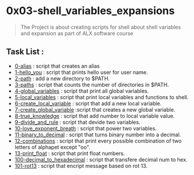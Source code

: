 # 0x03-shell_variables_expansions
>The Project is about creating scripts for shell about shell variables and expansion as part of ALX software course
## Task List :
* [0-alias](https://github.com/ShehabNegm/alx-system_engineering-devops/blob/master/0x03-shell_variables_expansions/0-alias) : script that creates an alias
* [1-hello_you](https://github.com/ShehabNegm/alx-system_engineering-devops/blob/master/0x03-shell_variables_expansions/1-hello_you) : script that prints hello user for user name.
* [2-path](https://github.com/ShehabNegm/alx-system_engineering-devops/blob/master/0x03-shell_variables_expansions/2-path) : add a new directory to $PATH.
* [3-paths](https://github.com/ShehabNegm/alx-system_engineering-devops/commits/master/0x03-shell_variables_expansions/3-paths) : script that counts the number of directories in $PATH.
* [4-global_variables](https://github.com/ShehabNegm/alx-system_engineering-devops/blob/master/0x03-shell_variables_expansions/4-global_variables) : script that print all global variables.
* [5-local_variables](https://github.com/ShehabNegm/alx-system_engineering-devops/blob/master/0x03-shell_variables_expansions/5-local_variables) : script that print local variables and functions to shell.
* [6-create_local_variable](https://github.com/ShehabNegm/alx-system_engineering-devops/blob/master/0x03-shell_variables_expansions/6-create_local_variable) : script that add a new local variable.
* [7-create_global_variable]( https://github.com/ShehabNegm/alx-system_engineering-devops/blob/master/0x03-shell_variables_expansions/7-create_global_variable) :script that creates a new global variable.
* [8-true_knowledge](https://github.com/ShehabNegm/alx-system_engineering-devops/commits/master/0x03-shell_variables_expansions/8-true_knowledge) : script that add number to local variable value.
* [9-divide_and_rule](https://github.com/ShehabNegm/alx-system_engineering-devops/blob/master/0x03-shell_variables_expansions/9-divide_and_rule) : script that devide two variables.
* [10-love_exponent_breath](https://github.com/ShehabNegm/alx-system_engineering-devops/blob/master/0x03-shell_variables_expansions/10-love_exponent_breath) : script that power two variables.
* [11-binary_to_decimal](https://github.com/ShehabNegm/alx-system_engineering-devops/blob/master/0x03-shell_variables_expansions/11-binary_to_decimal) : script that turns binary number into a decimal.
* [12-combinations](https://github.com/ShehabNegm/alx-system_engineering-devops/blob/master/0x03-shell_variables_expansions/12-combinations) : script that print every possible combination of two letters of alphapet except "oo".
* [13-print_float](https://github.com/ShehabNegm/alx-system_engineering-devops/blob/master/0x03-shell_variables_expansions/13-print_float) : script that print float numbers.
* [100-decimal_to_hexadecimal](https://github.com/ShehabNegm/alx-system_engineering-devops/blob/master/0x03-shell_variables_expansions/100-decimal_to_hexadecimal) : script that transfere decimal num to hex.
* [101-rot13](https://github.com/ShehabNegm/alx-system_engineering-devops/blob/master/0x03-shell_variables_expansions/101-rot13) : script that encript message based on rot 13.

